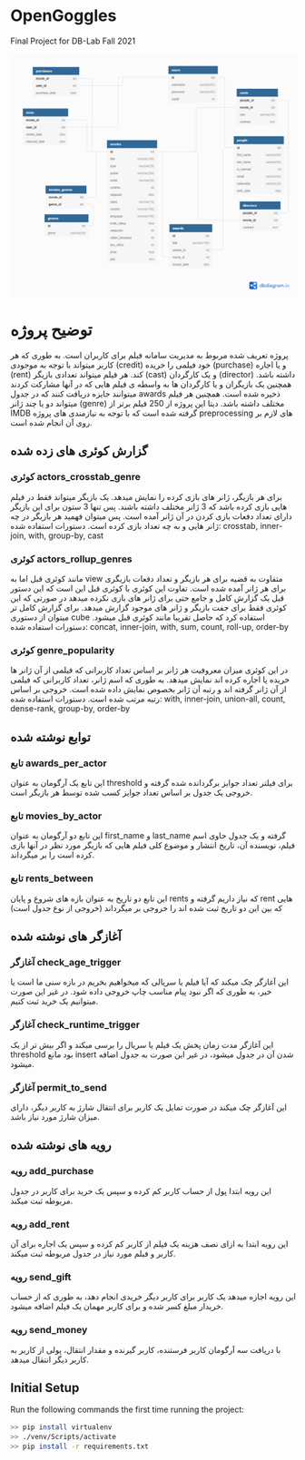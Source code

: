 # OpenGoggles
Final Project for DB-Lab Fall 2021

![ER Diagram](https://github.com/keivanipchihagh/OpenGoggles/blob/main/ER%20Diagram.png)


# توضیح پروژه
پروژه تعریف شده مربوط به مدیریت سامانه فیلم برای کاربران است. به طوری که هر کاربر میتواند با توجه به موجودی (credit) خود فیلمی را خریده (purchase) و یا اجاره (rent) کند. هر فیلم میتواند تعدادی بازیگر (cast) و یک کارگردان (director) داشته باشد. همچنین یک بازیگران و یا کارگردان ها به واسطه ی فیلم هایی که در آنها مشارکت کردند میتوانند جایزه دریافت کنند که در جدول awards ذخیره شده است. همچنین هر فیلم میتواند دو یا چند ژانر (genre) مختلف داشته باشد.
دیتا این پروژه از 250 فیلم برتر از IMDB گرفته شده است که با توجه به نیازمندی های پروژه preprocessing های لازم بر روی آن انجام شده است.
## گزارش کوئری های زده شده
### کوئری actors_crosstab_genre 
برای هر بازیگر، ژانر های بازی کرده را نمایش میدهد. یک بازیگر میتواند فقط در فیلم هایی بازی کرده باشد که 3 ژانر مختلف داشته باشند. پس تنها 3 ستون برای این بازیگر دارای تعداد دفعات بازی کردن در آن ژانر آمده است. پس میتوان فهمید هر بازیگر در چه ژانر هایی و به چه تعداد بازی کرده است.
دستورات استفاده شده: crosstab, inner-join, with, group-by, cast
### کوئری actors_rollup_genres
مانند کوئری قبل اما به view متفاوت به قضیه برای هر بازیگر و تعداد دفعات بازیگری برای هر ژانر آمده شده است. تفاوت این کوئری با کوئری قبل این است که این دستور قبل یک گزارش کامل و جامع حتی برای ژانر های بازی نکرده میدهد در صورتی که این کوئری فقط برای جفت بازیگر و ژانر های موجود گزارش میدهد. برای گزارش کامل تر میتوان از دستوری cube استفاده کرد که حاصل تقریبا مانند کوئری قبل میشود.
دستورات استفاده شده: concat, inner-join, with, sum, count, roll-up, order-by
### کوئری genre_popularity
در این کوئری میزان معروفیت هر ژانر بر اساس تعداد کاربرانی که فیلمی از آن ژانر ها خریده یا اجاره کرده اند نمایش میدهد. به طوری که اسم ژانر، تعداد کاربرانی که فیلمی از آن ژانر گرفته اند و رتبه آن ژانر بخصوص نمایش داده شده است. خروجی بر اساس رتبه مرتب شده است.
دستورات استفاده شده: with, inner-join, union-all, count, dense-rank, group-by, order-by
## توابع نوشته شده
### تابع awards_per_actor
این تابع یک آرگومان به عنوان threshold برای فیلتر تعداد جوایز برگردانده شده گرفته و خروجی یک جدول بر اساس تعداد جوایز کسب شده توسط هر بازیگر است.
### تابع movies_by_actor
این تابع دو آرگومان به عنوان first_name و last_name گرفته و یک جدول حاوی اسم فیلم، نویسنده آن، تاریخ انتشار و موضوع کلی فیلم هایی که بازیگر مورد نظر در آنها بازی کرده است را بر میگرداند.
### تابع rents_between
این تابع دو تاریخ به عنوان بازه های شروع و پایان rents که نیاز داریم گرفته و rent هایی که بین این دو تاریخ ثبت شده اند را خروجی بر میگرداند (خروجی از نوع جدول است)
## آغازگر های نوشته شده
### آغازگر check_age_trigger
این آغازگر چک میکند که آیا فیلم یا سریالی که میخواهیم بخریم در بازه سنی ما است یا خیر، به طوری که اگر نبود پیام مناسب چاپ خروجی داده شود. در غیر این صورت میتوانیم یک خرید ثبت کنیم.
### آغازگر check_runtime_trigger
این آغازگر مدت زمان پخش یک فیلم یا سریال را برسی میکند و اگر بیش تر از یک threshold بود مانع insert شدن آن در جدول میشود، در غیر این صورت به جدول اضافه میشود.
### آغازگر permit_to_send
این آغازگر چک میکند در صورت تمایل یک کاربر برای انتقال شارژ به کاربر دیگر، دارای میزان شارژ مورد نیاز باشد.
## رویه های نوشته شده
### رویه add_purchase
این رویه ابتدا پول از حساب کاربر کم کرده و سپس یک خرید برای کاربر در جدول مربوطه ثبت میکند.
### رویه add_rent
این رویه ابتدا به ازای نصف هزینه یک فیلم از کاربر کم کرده و سپس یک اجاره برای آن کاربر و فیلم مورد نیاز در جدول مربوطه ثبت میکند.
### رویه send_gift
این رویه اجازه میدهد یک کاربر برای کاربر دیگر خریدی انجام دهد، به طوری که از حساب خریدار مبلغ کسر شده و برای کاربر مهمان یک فیلم اضافه میشود.
### رویه send_money
با دریافت سه آرگومان کاربر فرستنده، کاربر گیرنده و مقدار انتقال، پولی از کاربر به کاربر دیگر انتقال میدهد.


## Initial Setup
Run the following commands the first time running the project:
```bash
>> pip install virtualenv
>> ./venv/Scripts/activate
>> pip install -r requirements.txt
```
